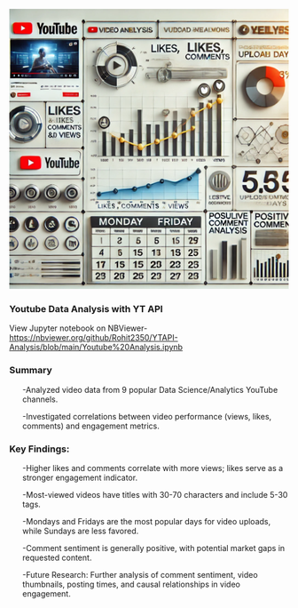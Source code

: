 <p align="center">
  <img src="https://github.com/Rohit2350/DataScience-YouTube-API-EDA/blob/main/Image.webp" width="800"/>
</p>


### Youtube Data Analysis with YT API
View Jupyter notebook on NBViewer- https://nbviewer.org/github/Rohit2350/YTAPI-Analysis/blob/main/Youtube%20Analysis.ipynb 

### Summary
<ul> -Analyzed video data from 9 popular Data Science/Analytics YouTube channels.</ul>
<ul>-Investigated correlations between video performance (views, likes, comments) and engagement metrics.</ul>

### Key Findings:
<ul>-Higher likes and comments correlate with more views; likes serve as a stronger engagement indicator.</ul>
<ul>-Most-viewed videos have titles with 30-70 characters and include 5-30 tags.</ul>
<ul>-Mondays and Fridays are the most popular days for video uploads, while Sundays are less favored.</ul>
<ul>-Comment sentiment is generally positive, with potential market gaps in requested content.</ul>
<ul>-Future Research: Further analysis of comment sentiment, video thumbnails, posting times, and causal relationships in video engagement.</ul>
